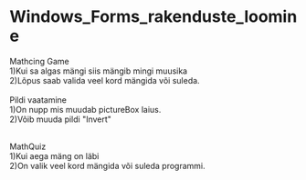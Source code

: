 # Windows_Forms_rakenduste_loomine
Mathcing Game<br>
1)Kui sa algas mängi siis mängib mingi muusika<br>
2)Lõpus saab valida veel kord mängida või suleda.<br>
<br>
Pildi vaatamine<br>
1)On nupp mis muudab pictureBox laius.<br>
2)Võib muuda pildi "Invert"<br>
<br>

MathQuiz<br>
1)Kui aega mäng on läbi<br>
2)On valik veel kord mängida või suleda programmi.<br>
